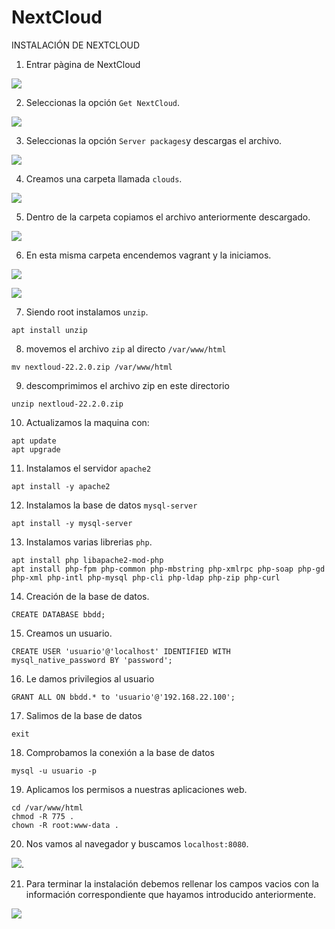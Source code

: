 # NextCloud

INSTALACIÓN DE NEXTCLOUD

1. Entrar pàgina de NextCloud

![](/Manuales/NextCloud/Imatges/INSTALACION/Pagina.png)


2. Seleccionas la opción `Get NextCloud`.

![](/Manuales/NextCloud/Imatges/INSTALACION/Opcion.png)


3. Seleccionas la opción ``Server packages``y descargas el archivo.


![](/Manuales/NextCloud/Imatges/INSTALACION/Descargar1.png)


4. Creamos una carpeta llamada ``clouds``.

![](/Manuales/NextCloud/Imatges/INSTALACION/carpetanueva.png)

5. Dentro de la carpeta copiamos el archivo anteriormente descargado.

![](/Manuales/NextCloud/Imatges/INSTALACION/copiar.png)

6. En esta misma carpeta encendemos vagrant y la iniciamos.

![](/Manuales/NextCloud/Imatges/INSTALACION/vagrantup.png)



![](/Manuales/NextCloud/Imatges/INSTALACION/vagrantssh.png)



7. Siendo root instalamos ``unzip``.

~~~
apt install unzip
~~~
8. movemos el archivo ``zip`` al directo ``/var/www/html``

~~~
mv nextloud-22.2.0.zip /var/www/html
~~~

9. descomprimimos el archivo zip en este directorio

~~~
unzip nextloud-22.2.0.zip
~~~


10. Actualizamos la maquina con:

~~~
apt update
apt upgrade
~~~
11. Instalamos el servidor ``apache2``

~~~
apt install -y apache2
~~~
12. Instalamos la base de datos ``mysql-server``
~~~
apt install -y mysql-server
~~~
13. Instalamos varias librerias ``php``.
~~~
apt install php libapache2-mod-php
apt install php-fpm php-common php-mbstring php-xmlrpc php-soap php-gd php-xml php-intl php-mysql php-cli php-ldap php-zip php-curl
~~~
14. Creación de la base de datos.
~~~
CREATE DATABASE bbdd;
~~~
15. Creamos un usuario.
~~~
CREATE USER 'usuario'@'localhost' IDENTIFIED WITH mysql_native_password BY 'password';
~~~
16. Le damos privilegios al usuario
~~~
GRANT ALL ON bbdd.* to 'usuario'@'192.168.22.100';
~~~
17. Salimos de la base de datos
~~~
exit
~~~
18. Comprobamos la conexión a la base de datos
~~~
mysql -u usuario -p
~~~
19. Aplicamos los permisos a nuestras aplicaciones web.
~~~
cd /var/www/html
chmod -R 775 .
chown -R root:www-data .
~~~
20. Nos vamos al navegador y buscamos ``localhost:8080``.

![](/Manuales/NextCloud/Imatges/INSTALACION/localhost:8080.png).

21. Para terminar la instalación debemos rellenar los campos vacios con la información correspondiente que hayamos introducido anteriormente.

![](/Manuales/NextCloud/Imatges/INSTALACION/ultima.png)
